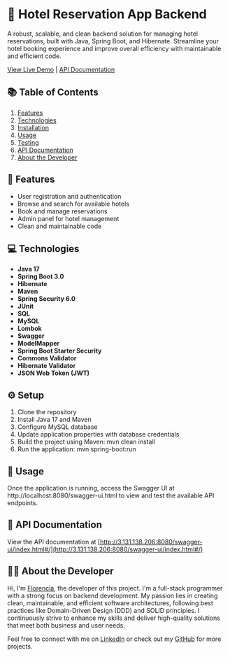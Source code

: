 # 🏨 Hotel Reservation App Backend 

A robust, scalable, and clean backend solution for managing hotel reservations, built with Java, Spring Boot, and Hibernate. Streamline your hotel booking experience and improve overall efficiency with maintainable and efficient code.

[View Live Demo](http://digital-booking-6.s3-website.us-east-2.amazonaws.com/) |
[API Documentation](http://3.131.138.206:8080/swagger-ui/index.html#/)

## 📚 Table of Contents

1. [Features](#features)
2. [Technologies](#technologies)
3. [Installation](#installation)
4. [Usage](#usage)
5. [Testing](#testing)
6. [API Documentation](#api-documentation)
7. [About the Developer](#about-the-developer)

## 🌟 Features

- User registration and authentication
- Browse and search for available hotels
- Book and manage reservations
- Admin panel for hotel management
- Clean and maintainable code

## 💻 Technologies

- **Java 17**
- **Spring Boot 3.0**
- **Hibernate**
- **Maven**
- **Spring Security 6.0**
- **JUnit**
- **SQL**
- **MySQL**
- **Lombok**
- **Swagger**
- **ModelMapper**
- **Spring Boot Starter Security**
- **Commons Validator**
- **Hibernate Validator**
- **JSON Web Token (JWT)**

## ⚙️ Setup
1. Clone the repository
2. Install Java 17 and Maven
3. Configure MySQL database
4. Update application.properties with database credentials
5. Build the project using Maven: mvn clean install
6. Run the application: mvn spring-boot:run

## 🚀 Usage
Once the application is running, access the Swagger UI at http://localhost:8080/swagger-ui.html to view and test the available API endpoints.

## 📃 API Documentation

View the API documentation at [http://3.131.138.206:8080/swagger-ui/index.html#/](http://3.131.138.206:8080/swagger-ui/index.html#/)

## 👩‍💻 About the Developer

Hi, I'm [Florencia](https://www.linkedin.com/in/florencialecha/), the developer of this project. I'm a full-stack programmer with a strong focus on backend development. My passion lies in creating clean, maintainable, and efficient software architectures, following best practices like Domain-Driven Design (DDD) and SOLID principles. I continuously strive to enhance my skills and deliver high-quality solutions that meet both business and user needs.

Feel free to connect with me on [LinkedIn](https://www.linkedin.com/in/florencialecha/) or check out my [GitHub](https://github.com/florencialecha) for more projects.
